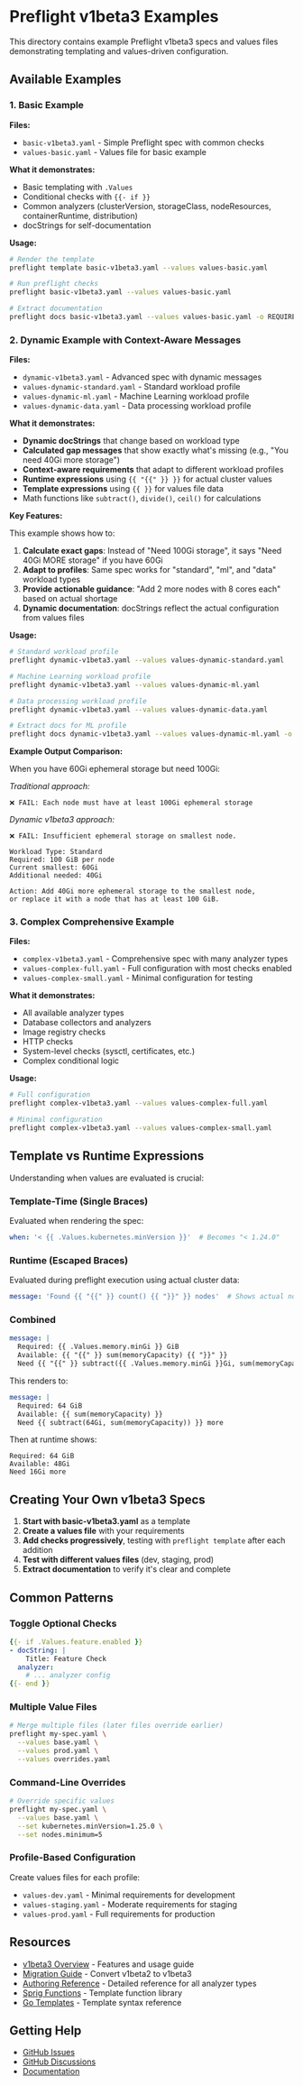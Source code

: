# Preflight v1beta3 Examples

This directory contains example Preflight v1beta3 specs and values files demonstrating templating and values-driven configuration.

## Available Examples

### 1. Basic Example

**Files:**
- `basic-v1beta3.yaml` - Simple Preflight spec with common checks
- `values-basic.yaml` - Values file for basic example

**What it demonstrates:**
- Basic templating with `.Values`
- Conditional checks with `{{- if }}`
- Common analyzers (clusterVersion, storageClass, nodeResources, containerRuntime, distribution)
- docStrings for self-documentation

**Usage:**
```bash
# Render the template
preflight template basic-v1beta3.yaml --values values-basic.yaml

# Run preflight checks
preflight basic-v1beta3.yaml --values values-basic.yaml

# Extract documentation
preflight docs basic-v1beta3.yaml --values values-basic.yaml -o REQUIREMENTS.md
```

### 2. Dynamic Example with Context-Aware Messages

**Files:**
- `dynamic-v1beta3.yaml` - Advanced spec with dynamic messages
- `values-dynamic-standard.yaml` - Standard workload profile
- `values-dynamic-ml.yaml` - Machine Learning workload profile
- `values-dynamic-data.yaml` - Data processing workload profile

**What it demonstrates:**
- **Dynamic docStrings** that change based on workload type
- **Calculated gap messages** that show exactly what's missing (e.g., "You need 40Gi more storage")
- **Context-aware requirements** that adapt to different workload profiles
- **Runtime expressions** using `{{ "{{" }} }}` for actual cluster values
- **Template expressions** using `{{ }}` for values file data
- Math functions like `subtract()`, `divide()`, `ceil()` for calculations

**Key Features:**

This example shows how to:
1. **Calculate exact gaps**: Instead of "Need 100Gi storage", it says "Need 40Gi MORE storage" if you have 60Gi
2. **Adapt to profiles**: Same spec works for "standard", "ml", and "data" workload types
3. **Provide actionable guidance**: "Add 2 more nodes with 8 cores each" based on actual shortage
4. **Dynamic documentation**: docStrings reflect the actual configuration from values files

**Usage:**

```bash
# Standard workload profile
preflight dynamic-v1beta3.yaml --values values-dynamic-standard.yaml

# Machine Learning workload profile
preflight dynamic-v1beta3.yaml --values values-dynamic-ml.yaml

# Data processing workload profile
preflight dynamic-v1beta3.yaml --values values-dynamic-data.yaml

# Extract docs for ML profile
preflight docs dynamic-v1beta3.yaml --values values-dynamic-ml.yaml -o ML-REQUIREMENTS.md
```

**Example Output Comparison:**

When you have 60Gi ephemeral storage but need 100Gi:

*Traditional approach:*
```
❌ FAIL: Each node must have at least 100Gi ephemeral storage
```

*Dynamic v1beta3 approach:*
```
❌ FAIL: Insufficient ephemeral storage on smallest node.

Workload Type: Standard
Required: 100 GiB per node
Current smallest: 60Gi
Additional needed: 40Gi

Action: Add 40Gi more ephemeral storage to the smallest node,
or replace it with a node that has at least 100 GiB.
```

### 3. Complex Comprehensive Example

**Files:**
- `complex-v1beta3.yaml` - Comprehensive spec with many analyzer types
- `values-complex-full.yaml` - Full configuration with most checks enabled
- `values-complex-small.yaml` - Minimal configuration for testing

**What it demonstrates:**
- All available analyzer types
- Database collectors and analyzers
- Image registry checks
- HTTP checks
- System-level checks (sysctl, certificates, etc.)
- Complex conditional logic

**Usage:**
```bash
# Full configuration
preflight complex-v1beta3.yaml --values values-complex-full.yaml

# Minimal configuration
preflight complex-v1beta3.yaml --values values-complex-small.yaml
```

## Template vs Runtime Expressions

Understanding when values are evaluated is crucial:

### Template-Time (Single Braces)
Evaluated when rendering the spec:
```yaml
when: '< {{ .Values.kubernetes.minVersion }}'  # Becomes "< 1.24.0"
```

### Runtime (Escaped Braces)
Evaluated during preflight execution using actual cluster data:
```yaml
message: 'Found {{ "{{" }} count() {{ "}}" }} nodes'  # Shows actual node count
```

### Combined
```yaml
message: |
  Required: {{ .Values.memory.minGi }} GiB
  Available: {{ "{{" }} sum(memoryCapacity) {{ "}}" }}
  Need {{ "{{" }} subtract({{ .Values.memory.minGi }}Gi, sum(memoryCapacity)) {{ "}}" }} more
```

This renders to:
```yaml
message: |
  Required: 64 GiB
  Available: {{ sum(memoryCapacity) }}
  Need {{ subtract(64Gi, sum(memoryCapacity)) }} more
```

Then at runtime shows:
```
Required: 64 GiB
Available: 48Gi
Need 16Gi more
```

## Creating Your Own v1beta3 Specs

1. **Start with basic-v1beta3.yaml** as a template
2. **Create a values file** with your requirements
3. **Add checks progressively**, testing with `preflight template` after each addition
4. **Test with different values files** (dev, staging, prod)
5. **Extract documentation** to verify it's clear and complete

## Common Patterns

### Toggle Optional Checks
```yaml
{{- if .Values.feature.enabled }}
- docString: |
    Title: Feature Check
  analyzer:
    # ... analyzer config
{{- end }}
```

### Multiple Value Files
```bash
# Merge multiple files (later files override earlier)
preflight my-spec.yaml \
  --values base.yaml \
  --values prod.yaml \
  --values overrides.yaml
```

### Command-Line Overrides
```bash
# Override specific values
preflight my-spec.yaml \
  --values base.yaml \
  --set kubernetes.minVersion=1.25.0 \
  --set nodes.minimum=5
```

### Profile-Based Configuration
Create values files for each profile:
- `values-dev.yaml` - Minimal requirements for development
- `values-staging.yaml` - Moderate requirements for staging
- `values-prod.yaml` - Full requirements for production

## Resources

- [v1beta3 Overview](./docs/preflight/v1beta3-overview.md) - Features and usage guide
- [Migration Guide](./docs/preflight/v1beta3-migration.md) - Convert v1beta2 to v1beta3
- [Authoring Reference](./docs/preflight/v1beta3-guide.md) - Detailed reference for all analyzer types
- [Sprig Functions](http://masterminds.github.io/sprig/) - Template function library
- [Go Templates](https://pkg.go.dev/text/template) - Template syntax reference

## Getting Help

- [GitHub Issues](https://github.com/replicatedhq/troubleshoot/issues)
- [GitHub Discussions](https://github.com/replicatedhq/troubleshoot/discussions)
- [Documentation](https://troubleshoot.sh)
